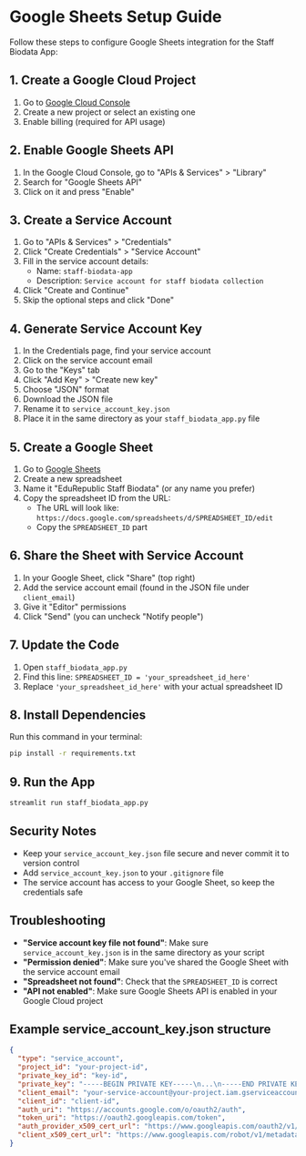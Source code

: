 # Google Sheets Setup Guide

Follow these steps to configure Google Sheets integration for the Staff Biodata App:

## 1. Create a Google Cloud Project

1. Go to [Google Cloud Console](https://console.cloud.google.com/)
2. Create a new project or select an existing one
3. Enable billing (required for API usage)

## 2. Enable Google Sheets API

1. In the Google Cloud Console, go to "APIs & Services" > "Library"
2. Search for "Google Sheets API"
3. Click on it and press "Enable"

## 3. Create a Service Account

1. Go to "APIs & Services" > "Credentials"
2. Click "Create Credentials" > "Service Account"
3. Fill in the service account details:
   - Name: `staff-biodata-app`
   - Description: `Service account for staff biodata collection`
4. Click "Create and Continue"
5. Skip the optional steps and click "Done"

## 4. Generate Service Account Key

1. In the Credentials page, find your service account
2. Click on the service account email
3. Go to the "Keys" tab
4. Click "Add Key" > "Create new key"
5. Choose "JSON" format
6. Download the JSON file
7. Rename it to `service_account_key.json`
8. Place it in the same directory as your `staff_biodata_app.py` file

## 5. Create a Google Sheet

1. Go to [Google Sheets](https://sheets.google.com/)
2. Create a new spreadsheet
3. Name it "EduRepublic Staff Biodata" (or any name you prefer)
4. Copy the spreadsheet ID from the URL:
   - The URL will look like: `https://docs.google.com/spreadsheets/d/SPREADSHEET_ID/edit`
   - Copy the `SPREADSHEET_ID` part

## 6. Share the Sheet with Service Account

1. In your Google Sheet, click "Share" (top right)
2. Add the service account email (found in the JSON file under `client_email`)
3. Give it "Editor" permissions
4. Click "Send" (you can uncheck "Notify people")

## 7. Update the Code

1. Open `staff_biodata_app.py`
2. Find this line: `SPREADSHEET_ID = 'your_spreadsheet_id_here'`
3. Replace `'your_spreadsheet_id_here'` with your actual spreadsheet ID

## 8. Install Dependencies

Run this command in your terminal:
```bash
pip install -r requirements.txt
```

## 9. Run the App

```bash
streamlit run staff_biodata_app.py
```

## Security Notes

- Keep your `service_account_key.json` file secure and never commit it to version control
- Add `service_account_key.json` to your `.gitignore` file
- The service account has access to your Google Sheet, so keep the credentials safe

## Troubleshooting

- **"Service account key file not found"**: Make sure `service_account_key.json` is in the same directory as your script
- **"Permission denied"**: Make sure you've shared the Google Sheet with the service account email
- **"Spreadsheet not found"**: Check that the `SPREADSHEET_ID` is correct
- **"API not enabled"**: Make sure Google Sheets API is enabled in your Google Cloud project

## Example service_account_key.json structure

```json
{
  "type": "service_account",
  "project_id": "your-project-id",
  "private_key_id": "key-id",
  "private_key": "-----BEGIN PRIVATE KEY-----\n...\n-----END PRIVATE KEY-----\n",
  "client_email": "your-service-account@your-project.iam.gserviceaccount.com",
  "client_id": "client-id",
  "auth_uri": "https://accounts.google.com/o/oauth2/auth",
  "token_uri": "https://oauth2.googleapis.com/token",
  "auth_provider_x509_cert_url": "https://www.googleapis.com/oauth2/v1/certs",
  "client_x509_cert_url": "https://www.googleapis.com/robot/v1/metadata/x509/your-service-account%40your-project.iam.gserviceaccount.com"
}
``` 